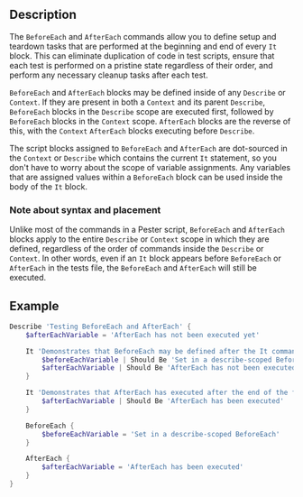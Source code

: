 ## Description

The `BeforeEach` and `AfterEach` commands allow you to define setup and teardown tasks that are performed at the beginning and end of every `It` block.  This can eliminate duplication of code in test scripts, ensure that each test is performed on a pristine state regardless of their order, and perform any necessary cleanup tasks after each test.

`BeforeEach` and `AfterEach` blocks may be defined inside of any `Describe` or `Context`.  If they are present in both a `Context` and its parent `Describe`, `BeforeEach` blocks in the `Describe` scope are executed first, followed by `BeforeEach` blocks in the `Context` scope.  `AfterEach` blocks are the reverse of this, with the `Context` `AfterEach` blocks executing before `Describe`.

The script blocks assigned to `BeforeEach` and `AfterEach` are dot-sourced in the `Context` or `Describe` which contains the current `It` statement, so you don't have to worry about the scope of variable assignments.  Any variables that are assigned values within a `BeforeEach` block can be used inside the body of the `It` block.

### Note about syntax and placement

Unlike most of the commands in a Pester script, `BeforeEach` and `AfterEach` blocks apply to the entire `Describe` or `Context` scope in which they are defined, regardless of the order of commands inside the `Describe` or `Context`.  In other words, even if an `It` block appears before `BeforeEach` or `AfterEach` in the tests file, the `BeforeEach` and `AfterEach` will still be executed.

## Example

```powershell
Describe 'Testing BeforeEach and AfterEach' {
    $afterEachVariable = 'AfterEach has not been executed yet'

    It 'Demonstrates that BeforeEach may be defined after the It command' {
        $beforeEachVariable | Should Be 'Set in a describe-scoped BeforeEach'
        $afterEachVariable | Should Be 'AfterEach has not been executed yet'
    }

    It 'Demonstrates that AfterEach has executed after the end of the first test' {
        $afterEachVariable | Should Be 'AfterEach has been executed'
    }

    BeforeEach {
        $beforeEachVariable = 'Set in a describe-scoped BeforeEach'
    }

    AfterEach {
        $afterEachVariable = 'AfterEach has been executed'
    }
}
```
